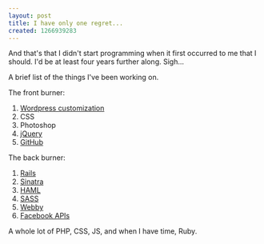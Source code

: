 ```yaml
--- 
layout: post
title: I have only one regret...
created: 1266939283
---
```

And that's that I didn't start programming when it first occurred to me that I should.  I'd be at least four years further along.  Sigh...

A brief list of the things I've been working on.

The front burner:
<ol>
	<li><a href="http://codex.wordpress.org/Developer_Documentation">Wordpress customization</a></li>
	<li>CSS</li>
	<li>Photoshop</li>
	<li><a href="http://jquery.com/">jQuery</a></li>
	<li><a href="http://github.com/JGrubb">GitHub</a></li>
</ol>
The back burner:
<ol>
	<li><a href="http://rubyonrails.org/">Rails</a></li>
	<li><a href="http://www.sinatrarb.com/">Sinatra</a></li>
	<li><a href="http://haml-lang.com/">HAML</a></li>
	<li><a href="http://sass-lang.com/">SASS</a></li>
	<li><a href="http://webby.rubyforge.org/">Webby</a></li>
	<li><a href="http://github.com/mmangino/facebooker">Facebook APIs</a></li>
</ol>

A whole lot of PHP, CSS, JS, and when I have time, Ruby.
	
	
